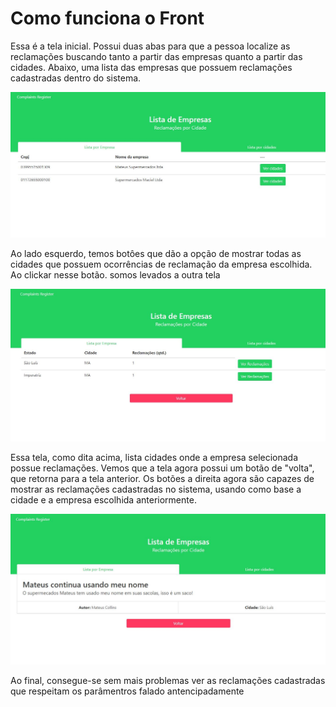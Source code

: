 # Como funciona o Front

Essa é a tela inicial. Possui duas abas para que a pessoa localize as reclamações buscando tanto a partir das empresas quanto a partir das cidades. Abaixo, uma lista das empresas que possuem reclamações cadastradas dentro do sistema.

![tela inicial](photo-1.JPG)

Ao lado esquerdo, temos botôes que dão a opção de mostrar todas as cidades que possuem ocorrências de reclamação da empresa escolhida. Ao clickar nesse botão. somos levados a outra tela

![Filtrando cidades](photo-2.JPG)

Essa tela, como dita acima, lista cidades onde a empresa selecionada possue reclamações. Vemos que a tela agora possui um botão de "volta", que retorna para a tela anterior. Os botões a direita agora são capazes de mostrar as reclamações cadastradas no sistema, usando como base a cidade e a empresa escolhida anteriormente.

![Exibindo reclamações](photo-3.JPG)

Ao final, consegue-se sem mais problemas ver as reclamações cadastradas que respeitam os parâmentros falado antencipadamente